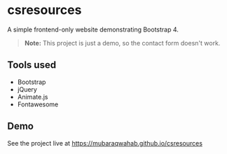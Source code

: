 # csresources
A simple frontend-only website demonstrating Bootstrap 4.

> **Note:** This project is just a demo, so the contact form doesn't work.

## Tools used
* Bootstrap
* jQuery
* Animate.js
* Fontawesome

## Demo
See the project live at https://mubaraqwahab.github.io/csresources
